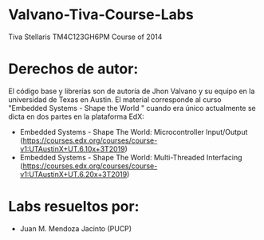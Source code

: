 # Valvano-Tiva-Course-Labs
Tiva Stellaris TM4C123GH6PM Course of 2014 

# Derechos de autor:
El código base y librerías son de autoría de Jhon Valvano y su equipo en la universidad de Texas en Austin. El material corresponde al curso "Embedded Systems - Shape the World "
cuando era único actualmente se dicta en dos partes en la plataforma EdX:
- Embedded Systems - Shape The World: Microcontroller Input/Output (https://courses.edx.org/courses/course-v1:UTAustinX+UT.6.10x+3T2019)
- Embedded Systems - Shape The World: Multi-Threaded Interfacing (https://courses.edx.org/courses/course-v1:UTAustinX+UT.6.20x+3T2019)

# Labs resueltos por:
- Juan M. Mendoza Jacinto (PUCP)
